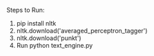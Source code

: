 Steps to Run:

1. pip install nltk
2. nltk.download('averaged_perceptron_tagger')
3. nltk.download('punkt')
4. Run python text_engine.py <filename>